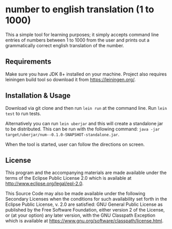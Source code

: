 # number to english translation (1 to 1000)

This a simple tool for learning purposes; it simply accepts command line entries of numbers between 1 to 1000 from the user and prints out a grammatically correct english translation of the number. 

## Requirements
Make sure you have JDK 8+ installed on your machine. Project also requires leiningen build tool so download it from https://leiningen.org/. 

## Installation & Usage
Download via git clone and then run `lein run` at the command line. Run `lein test` to run tests.

Alternatively you can run `lein uberjar` and this will create a standalone jar to be distributed. This can be run with the following command: `java -jar target/uberjar/num--0.1.0-SNAPSHOT-standalone.jar`.

When the tool is started, user can follow the directions on screen.

## License


This program and the accompanying materials are made available under the
terms of the Eclipse Public License 2.0 which is available at
http://www.eclipse.org/legal/epl-2.0.

This Source Code may also be made available under the following Secondary
Licenses when the conditions for such availability set forth in the Eclipse
Public License, v. 2.0 are satisfied: GNU General Public License as published by
the Free Software Foundation, either version 2 of the License, or (at your
option) any later version, with the GNU Classpath Exception which is available
at https://www.gnu.org/software/classpath/license.html.
